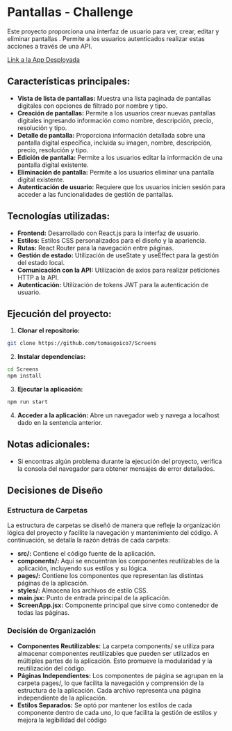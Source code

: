 # Pantallas - Challenge

Este proyecto proporciona una interfaz de usuario para ver, crear, editar y eliminar pantallas . Permite a los usuarios autenticados realizar estas acciones a través de una API.

[Link a la App Desployada](https://challenge-screens-goico.netlify.app/)

## Características principales:

- **Vista de lista de pantallas:** Muestra una lista paginada de pantallas digitales con opciones de filtrado por nombre y tipo.
- **Creación de pantallas:** Permite a los usuarios crear nuevas pantallas digitales ingresando información como nombre, descripción, precio, resolución y tipo.
- **Detalle de pantalla:** Proporciona información detallada sobre una pantalla digital específica, incluida su imagen, nombre, descripción, precio, resolución y tipo.
- **Edición de pantalla:** Permite a los usuarios editar la información de una pantalla digital existente.
- **Eliminación de pantalla:** Permite a los usuarios eliminar una pantalla digital existente.
- **Autenticación de usuario:** Requiere que los usuarios inicien sesión para acceder a las funcionalidades de gestión de pantallas.

## Tecnologías utilizadas:

- **Frontend:** Desarrollado con React.js para la interfaz de usuario.
- **Estilos:** Estilos CSS personalizados para el diseño y la apariencia.
- **Rutas:** React Router para la navegación entre páginas.
- **Gestión de estado:** Utilización de useState y useEffect para la gestión del estado local.
- **Comunicación con la API:** Utilización de axios para realizar peticiones HTTP a la API.
- **Autenticación:** Utilización de tokens JWT para la autenticación de usuario.

## Ejecución del proyecto:

1. **Clonar el repositorio:**

```bash
git clone https://github.com/tomasgoico7/Screens
```

2. **Instalar dependencias:**

```bash
cd Screens
npm install
```

3. **Ejecutar la aplicación:**

```bash
npm run start
```

4. **Acceder a la aplicación:**
   Abre un navegador web y navega a localhost dado en la sentencia anterior.

## Notas adicionales:

- Si encontras algún problema durante la ejecución del proyecto, verifica la consola del navegador para obtener mensajes de error detallados.

## Decisiones de Diseño

### Estructura de Carpetas

La estructura de carpetas se diseñó de manera que refleje la organización lógica del proyecto y facilite la navegación y mantenimiento del código. A continuación, se detalla la razón detrás de cada carpeta:

- **src/:** Contiene el código fuente de la aplicación.
- **components/:** Aquí se encuentran los componentes reutilizables de la aplicación, incluyendo sus estilos y su lógica.
- **pages/:** Contiene los componentes que representan las distintas páginas de la aplicación.
- **styles/:** Almacena los archivos de estilo CSS.
- **main.jsx:** Punto de entrada principal de la aplicación.
- **ScreenApp.jsx:** Componente principal que sirve como contenedor de todas las páginas.

### Decisión de Organización

- **Componentes Reutilizables:** La carpeta components/ se utiliza para almacenar componentes reutilizables que pueden ser utilizados en múltiples partes de la aplicación. Esto promueve la modularidad y la reutilización del código.
- **Páginas Independientes:** Los componentes de página se agrupan en la carpeta pages/, lo que facilita la navegación y comprensión de la estructura de la aplicación. Cada archivo representa una página independiente de la aplicación.
- **Estilos Separados:** Se optó por mantener los estilos de cada componente dentro de cada uno, lo que facilita la gestión de estilos y mejora la legibilidad del código
